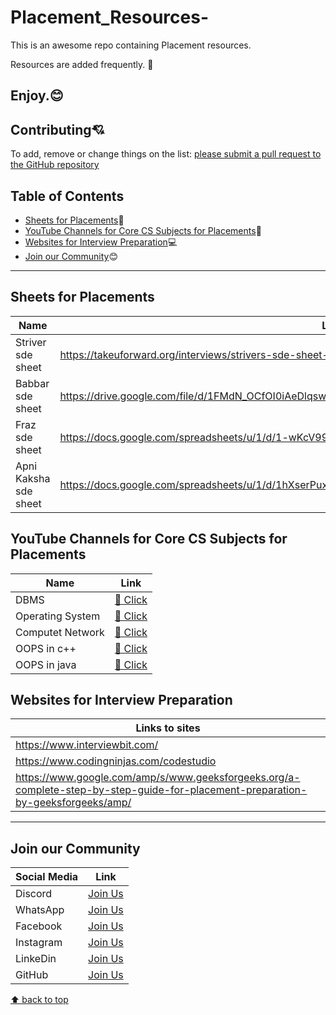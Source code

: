 # Placement_Resources-
This is an awesome repo containing Placement resources. 

Resources are added frequently. 🤙

Enjoy.😊
---
## Contributing:cupid:
To add, remove or change things on the list:
[please submit a pull request to the GitHub repository](https://github.com/Resourcio-Community/Placement-Resources)



## Table of Contents
- [Sheets for Placements](#Sheets-for-Placements):blue_book:
- [YouTube Channels for Core CS Subjects for Placements](#youtube-channels-for-Core-CS-Subjects-for-placements):incoming_envelope:
- [Websites for Interview Preparation](#Websites-for-Interview-Preparation):computer:
- [Join our Community](#join-our-community):blush:
---

## Sheets for Placements 
|Name|Link|
|----|----|
| Striver sde sheet |https://takeuforward.org/interviews/strivers-sde-sheet-top-coding-interview-problems/|
| Babbar sde sheet |https://drive.google.com/file/d/1FMdN_OCfOI0iAeDlqswCiC2DZzD4nPsb/view|
| Fraz sde sheet |https://docs.google.com/spreadsheets/u/1/d/1-wKcV99KtO91dXdPkwmXGTdtyxAfk1mbPXQg81R9sFE/htmlview|
| Apni Kaksha sde sheet |https://docs.google.com/spreadsheets/u/1/d/1hXserPuxVoWMG9Hs7y8wVdRCJTcj3xMBAEYUOXQ5Xag/htmlview|

## YouTube Channels for Core CS Subjects for Placements
|Name|Link|
|----|----|
|DBMS|[🔗 Click](https://youtube.com/playlist?list=PLDzeHZWIZsTpukecmA2p5rhHM14bl2dHU)|
|Operating System|[🔗 Click](https://youtube.com/playlist?list=PLDzeHZWIZsTr3nwuTegHLa2qlI81QweYG)|
|Computet Network|[🔗 Click](https://youtu.be/IPvYjXCsTg8)|
|OOPS in c++|[🔗 Click](https://youtube.com/playlist?list=PLDzeHZWIZsTqouGFa8IyE8K-5hbtAppCC)|
|OOPS in java|[🔗 Click](https://youtube.com/playlist?list=PL9gnSGHSqcno1G3XjUbwzXHL8_EttOuKk)|

## Websites for Interview Preparation 
|Links to  sites|
|-----|
|https://www.interviewbit.com/|
|https://www.codingninjas.com/codestudio|
|https://www.google.com/amp/s/www.geeksforgeeks.org/a-complete-step-by-step-guide-for-placement-preparation-by-geeksforgeeks/amp/|
 ---
## Join our Community
| Social Media | Link |
| ------------ | ---- |
| Discord | [Join Us](https://discord.gg/j2cMDF6Dtx) |
| WhatsApp | [Join Us](https://chat.whatsapp.com/Km6AX9di04ZLIpFEcXTiNK) |
| Facebook | [Join Us](https://www.facebook.com/profile.php?id=100088472180461) |
| Instagram | [Join Us](https://www.instagram.com/resourciocommunity22/) |
| LinkeDin | [Join Us](https://www.linkedin.com/in/resourcio-community22/) |
| GitHub | [Join Us](https://github.com/Resourcio-Community) |

[⬆ back to top](#table-of-contents)
